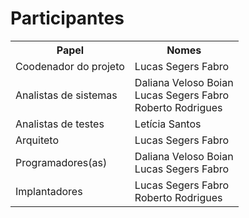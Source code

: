 # Participantes

<table>
<tr><th>Papel</th><th>Nomes</th></tr>
<tr><td>Coodenador do projeto</td><td>Lucas Segers Fabro</td></tr>
<tr>
    <td>Analistas de sistemas</td>
    <td>
        Daliana Veloso Boian<br>
        Lucas Segers Fabro<br>
        Roberto Rodrigues<br>
    </td>
</tr>
<tr>
    <td>Analistas de testes</td>
    <td>
        Letícia Santos<br>
    </td>
</tr>
<tr><td>Arquiteto</td><td>Lucas Segers Fabro</td></tr>
<tr>
    <td>Programadores(as)</td>
    <td>
        Daliana Veloso Boian<br>
        Lucas Segers Fabro<br>
    </td>
</tr>
<tr>
    <td>Implantadores</td>
    <td>
        Lucas Segers Fabro<br>
        Roberto Rodrigues<br>
    </td>
</tr>
</table>
